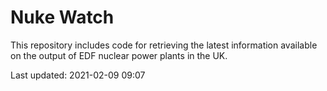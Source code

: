 # Nuke Watch

This repository includes code for retrieving the latest information available on the output of EDF nuclear power plants in the UK.

Last updated: 2021-02-09 09:07